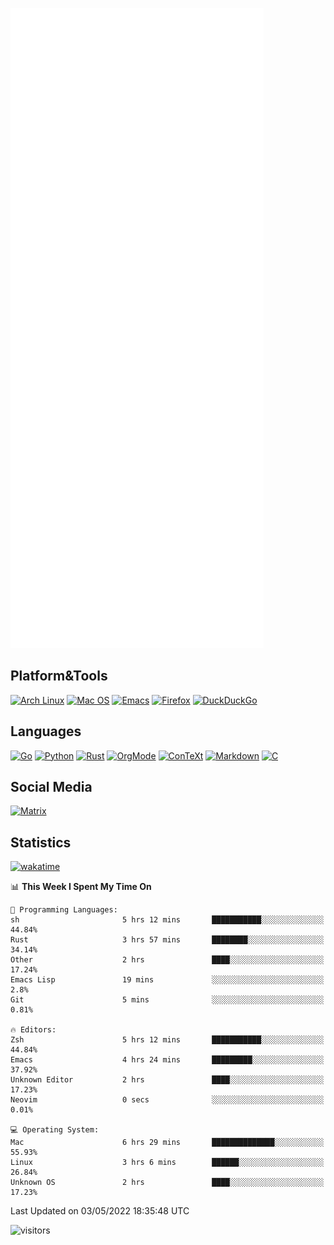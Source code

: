 ![Metrics](https://github.com/SteamedFish/SteamedFish/blob/master/github-metrics.svg)

## Platform&Tools

[![Arch Linux](https://img.shields.io/badge/ArchLinux-1793D1?logo=arch-linux&logoColor=fff&style=flat-square)](https://archlinux.org/)
[![Mac OS](https://img.shields.io/badge/MacOS-000000?style=flat-square&logo=macos&logoColor=F0F0F0)](https://www.apple.com/macos/)
[![Emacs](https://img.shields.io/badge/Emacs-%237F5AB6.svg?&style=flat-square&logo=gnu-emacs&logoColor=white)](https://www.gnu.org/software/emacs/)
[![Firefox](https://img.shields.io/badge/Firefox-FF7139?style=flat-square&logo=Firefox-Browser&logoColor=white)](https://firefox.com/)
[![DuckDuckGo](https://img.shields.io/badge/DuckDuckGo-DE5833?style=flat-square&logo=DuckDuckGo&logoColor=white)](https://duckduckgo.com/)

## Languages

[![Go](https://img.shields.io/badge/Golang-%2300ADD8.svg?style=flat-square&logo=go&logoColor=white)](https://golang.org/)
[![Python](https://img.shields.io/badge/Python-3670A0?style=flat-square&logo=python&logoColor=ffdd54)](https://www.python.org/)
[![Rust](https://img.shields.io/badge/Rust-%23000000.svg?style=flat-square&logo=rust&logoColor=white)](https://www.rust-lang.org/)
[![OrgMode](https://img.shields.io/badge/OrgMode-%23000000.svg?style=flat-square&logo=org&logoColor=white)](https://orgmode.org/)
[![ConTeXt](https://img.shields.io/badge/ConTeXt-%23008080.svg?style=flat-square&logo=latex&logoColor=white)](https://contextgarden.net/)
[![Markdown](https://img.shields.io/badge/MarkDown-%23000000.svg?style=flat-square&logo=markdown&logoColor=white)](https://daringfireball.net/projects/markdown/)
[![C](https://img.shields.io/badge/C-%2300599C.svg?style=flat-square&logo=c&logoColor=white)](https://www.iso.org/standard/74528.html)

## Social Media

[![Matrix](https://img.shields.io/badge/SteamedFish-2CA5E0?style=social&logo=matrix&logoColor=black)](https://matrix.to/#/@i:steamedfish.org)

## Statistics
[![wakatime](https://wakatime.com/badge/user/168280d6-fcf2-4b4f-ad3a-dc4612f35b38.svg)](https://wakatime.com/@168280d6-fcf2-4b4f-ad3a-dc4612f35b38)

<!--START_SECTION:waka-->
📊 **This Week I Spent My Time On** 

```text
💬 Programming Languages: 
sh                       5 hrs 12 mins       ███████████░░░░░░░░░░░░░░   44.84% 
Rust                     3 hrs 57 mins       ████████░░░░░░░░░░░░░░░░░   34.14% 
Other                    2 hrs               ████░░░░░░░░░░░░░░░░░░░░░   17.24% 
Emacs Lisp               19 mins             ░░░░░░░░░░░░░░░░░░░░░░░░░   2.8% 
Git                      5 mins              ░░░░░░░░░░░░░░░░░░░░░░░░░   0.81%

🔥 Editors: 
Zsh                      5 hrs 12 mins       ███████████░░░░░░░░░░░░░░   44.84% 
Emacs                    4 hrs 24 mins       █████████░░░░░░░░░░░░░░░░   37.92% 
Unknown Editor           2 hrs               ████░░░░░░░░░░░░░░░░░░░░░   17.23% 
Neovim                   0 secs              ░░░░░░░░░░░░░░░░░░░░░░░░░   0.01%

💻 Operating System: 
Mac                      6 hrs 29 mins       ██████████████░░░░░░░░░░░   55.93% 
Linux                    3 hrs 6 mins        ██████░░░░░░░░░░░░░░░░░░░   26.84% 
Unknown OS               2 hrs               ████░░░░░░░░░░░░░░░░░░░░░   17.23%

```


 Last Updated on 03/05/2022 18:35:48 UTC
<!--END_SECTION:waka-->

![visitors](https://visitor-badge.laobi.icu/badge?page_id=SteamedFish.SteamedFish)
